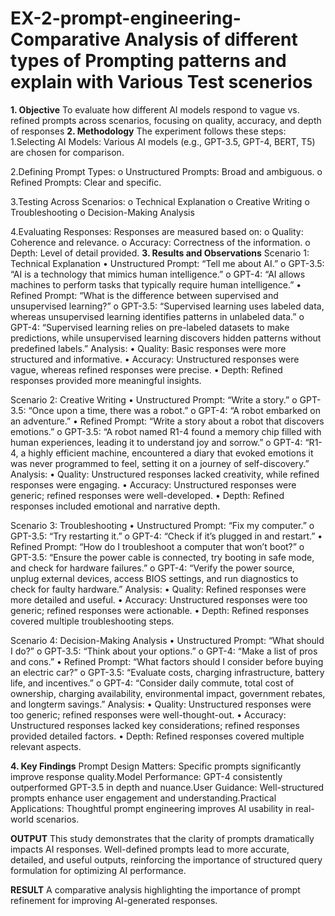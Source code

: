 # EX-2-prompt-engineering-Comparative Analysis of different types of Prompting patterns and explain with Various Test scenerios
**1. **Objective****
To evaluate how different AI models respond to vague vs. refined prompts across scenarios, focusing on quality, accuracy, and depth of responses
**2. **Methodology**** The experiment follows these steps:
   1.Selecting AI Models: Various AI models (e.g., GPT-3.5, GPT-4, BERT, T5) are chosen for comparison.
   
   2.Defining Prompt Types: o Unstructured Prompts: Broad and ambiguous. o Refined Prompts: Clear and specific.
   
   3.Testing Across Scenarios: o Technical Explanation o Creative Writing o Troubleshooting o Decision-Making Analysis
   
   4.Evaluating Responses: Responses are measured based on: o Quality: Coherence and relevance. o Accuracy: Correctness of the information. o Depth: Level of detail provided.
**3. Results and Observations**
Scenario 1: Technical Explanation • Unstructured Prompt: “Tell me about AI.” o GPT-3.5: “AI is a technology that mimics human intelligence.” o GPT-4: “AI allows machines to perform tasks that typically require human intelligence.” • Refined Prompt: “What is the difference between supervised and unsupervised learning?” o GPT-3.5: “Supervised learning uses labeled data, whereas unsupervised learning identifies patterns in unlabeled data.” o GPT-4: “Supervised learning relies on pre-labeled datasets to make predictions, while unsupervised learning discovers hidden patterns without predefined labels.” Analysis: • Quality: Basic responses were more structured and informative. • Accuracy: Unstructured responses were vague, whereas refined responses were precise. • Depth: Refined responses provided more meaningful insights.

Scenario 2: Creative Writing • Unstructured Prompt: “Write a story.” o GPT-3.5: “Once upon a time, there was a robot.” o GPT-4: “A robot embarked on an adventure.” • Refined Prompt: “Write a story about a robot that discovers emotions.” o GPT-3.5: “A robot named R1-4 found a memory chip filled with human experiences, leading it to understand joy and sorrow.” o GPT-4: “R1-4, a highly efficient machine, encountered a diary that evoked emotions it was never programmed to feel, setting it on a journey of self-discovery.” Analysis: • Quality: Unstructured responses lacked creativity, while refined responses were engaging. • Accuracy: Unstructured responses were generic; refined responses were well-developed. • Depth: Refined responses included emotional and narrative depth.

Scenario 3: Troubleshooting • Unstructured Prompt: “Fix my computer.” o GPT-3.5: “Try restarting it.” o GPT-4: “Check if it’s plugged in and restart.” • Refined Prompt: “How do I troubleshoot a computer that won’t boot?” o GPT-3.5: “Ensure the power cable is connected, try booting in safe mode, and check for hardware failures.” o GPT-4: “Verify the power source, unplug external devices, access BIOS settings, and run diagnostics to check for faulty hardware.” Analysis: • Quality: Refined responses were more detailed and useful. • Accuracy: Unstructured responses were too generic; refined responses were actionable. • Depth: Refined responses covered multiple troubleshooting steps.

Scenario 4: Decision-Making Analysis • Unstructured Prompt: “What should I do?” o GPT-3.5: “Think about your options.” o GPT-4: “Make a list of pros and cons.” • Refined Prompt: “What factors should I consider before buying an electric car?” o GPT-3.5: “Evaluate costs, charging infrastructure, battery life, and incentives.” o GPT-4: “Consider daily commute, total cost of ownership, charging availability, environmental impact, government rebates, and longterm savings.” Analysis: • Quality: Unstructured responses were too generic; refined responses were well-thought-out. • Accuracy: Unstructured responses lacked key considerations; refined responses provided detailed factors. • Depth: Refined responses covered multiple relevant aspects.

**4. Key Findings**
Prompt Design Matters: Specific prompts significantly improve response quality.Model Performance: GPT-4 consistently outperformed GPT-3.5 in depth and nuance.User Guidance: Well-structured prompts enhance user engagement and understanding.Practical Applications: Thoughtful prompt engineering improves AI usability in real-world scenarios.

**OUTPUT**
This study demonstrates that the clarity of prompts dramatically impacts AI responses. Well-defined prompts lead to more accurate, detailed, and useful outputs, reinforcing the importance of structured query formulation for optimizing AI performance.

**RESULT**
A comparative analysis highlighting the importance of prompt refinement for improving AI-generated responses.

